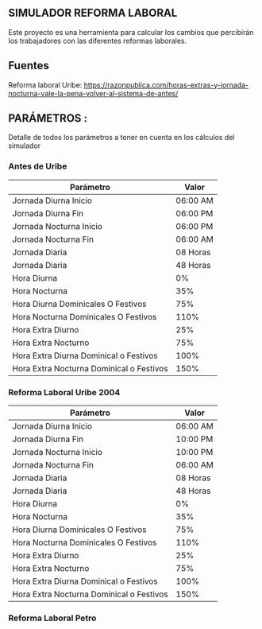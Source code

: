 
## SIMULADOR REFORMA LABORAL

Este proyecto es una herramienta para calcular los cambios que percibirán los trabajadores con las diferentes reformas laborales. 



## Fuentes

Reforma laboral Uribe: 
https://razonpublica.com/horas-extras-y-jornada-nocturna-vale-la-pena-volver-al-sistema-de-antes/




## PARÁMETROS : 

Detalle de todos los parámetros a tener en cuenta en los cálculos del simulador


### Antes de Uribe 

| Parámetro      | Valor      |
| ------------- | ------------- |
| Jornada Diurna Inicio | 06:00 AM |
| Jornada Diurna Fin| 06:00 PM |
| Jornada Nocturna Inicio | 06:00 PM |
| Jornada Nocturna Fin| 06:00 AM |
| Jornada Diaria | 08 Horas |
| Jornada Diaria | 48 Horas |
| Hora Diurna | 0% |
| Hora Nocturna | 35% |
| Hora Diurna Dominicales O Festivos | 75% |
| Hora Nocturna Dominicales O Festivos | 110% |
| Hora Extra Diurno | 25% |
| Hora Extra Nocturno | 75% |
| Hora Extra Diurna Dominical o Festivos | 100% |
| Hora Extra Nocturna Dominical o Festivos | 150% |


### Reforma Laboral Uribe 2004 

| Parámetro      | Valor      |
| ------------- | ------------- |
| Jornada Diurna Inicio | 06:00 AM |
| Jornada Diurna Fin| 10:00 PM |
| Jornada Nocturna Inicio | 10:00 PM |
| Jornada Nocturna Fin| 06:00 AM |
| Jornada Diaria | 08 Horas |
| Jornada Diaria | 48 Horas |
| Hora Diurna | 0% |
| Hora Nocturna | 35% |
| Hora Diurna Dominicales O Festivos | 75% |
| Hora Nocturna Dominicales O Festivos | 110% |
| Hora Extra Diurno | 25% |
| Hora Extra Nocturno | 75% |
| Hora Extra Diurna Dominical o Festivos | 100% |
| Hora Extra Nocturna Dominical o Festivos | 150% |

### Reforma Laboral Petro